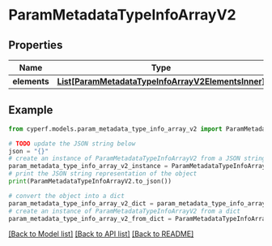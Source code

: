 # ParamMetadataTypeInfoArrayV2


## Properties

Name | Type | Description | Notes
------------ | ------------- | ------------- | -------------
**elements** | [**List[ParamMetadataTypeInfoArrayV2ElementsInner]**](ParamMetadataTypeInfoArrayV2ElementsInner.md) |  | [optional] 

## Example

```python
from cyperf.models.param_metadata_type_info_array_v2 import ParamMetadataTypeInfoArrayV2

# TODO update the JSON string below
json = "{}"
# create an instance of ParamMetadataTypeInfoArrayV2 from a JSON string
param_metadata_type_info_array_v2_instance = ParamMetadataTypeInfoArrayV2.from_json(json)
# print the JSON string representation of the object
print(ParamMetadataTypeInfoArrayV2.to_json())

# convert the object into a dict
param_metadata_type_info_array_v2_dict = param_metadata_type_info_array_v2_instance.to_dict()
# create an instance of ParamMetadataTypeInfoArrayV2 from a dict
param_metadata_type_info_array_v2_from_dict = ParamMetadataTypeInfoArrayV2.from_dict(param_metadata_type_info_array_v2_dict)
```
[[Back to Model list]](../README.md#documentation-for-models) [[Back to API list]](../README.md#documentation-for-api-endpoints) [[Back to README]](../README.md)


